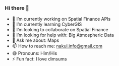 ### Hi there 👋

- 🔭 I’m currently working on Spatial Finance APIs
- 🌱 I’m currently learning CyberGIS
- 👯 I’m looking to collaborate on Spatial Finance
- 🤔 I’m looking for help with: Big Atmospheric Data
- 💬 Ask me about: Maps
- 📫 How to reach me: nakul.info@gmail.com
- 😄 Pronouns: Him/His
- ⚡ Fun fact: I love dimsums

